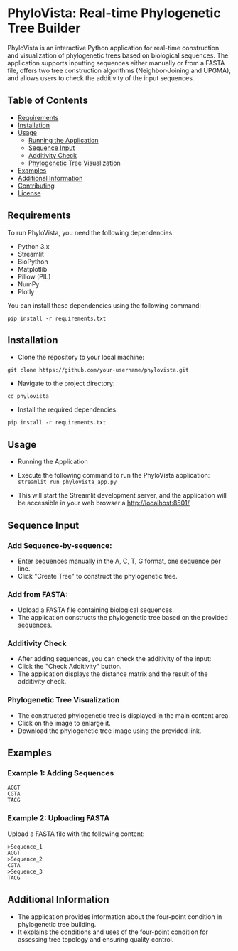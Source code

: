 # PhyloVista: Real-time Phylogenetic Tree Builder

PhyloVista is an interactive Python application for real-time construction and visualization of phylogenetic trees based on biological sequences. The application supports inputting sequences either manually or from a FASTA file, offers two tree construction algorithms (Neighbor-Joining and UPGMA), and allows users to check the additivity of the input sequences.

## Table of Contents
- [Requirements](#requirements)
- [Installation](#installation)
- [Usage](#usage)
  - [Running the Application](#running-the-application)
  - [Sequence Input](#sequence-input)
  - [Additivity Check](#additivity-check)
  - [Phylogenetic Tree Visualization](#phylogenetic-tree-visualization)
- [Examples](#examples)
- [Additional Information](#additional-information)
- [Contributing](#contributing)
- [License](#license)

## Requirements

To run PhyloVista, you need the following dependencies:

- Python 3.x
- Streamlit
- BioPython
- Matplotlib
- Pillow (PIL)
- NumPy
- Plotly

You can install these dependencies using the following command:

```
pip install -r requirements.txt
```

## Installation

- Clone the repository to your local machine:
```
git clone https://github.com/your-username/phylovista.git
```

- Navigate to the project directory:
```
cd phylovista
```

- Install the required dependencies:
```
pip install -r requirements.txt
```

## Usage
- Running the Application
- Execute the following command to run the PhyloVista application:
```streamlit run phylovista_app.py```

- This will start the Streamlit development server, and the application will be accessible in your web browser a [http://localhost:8501/](http://localhost:8501/)

## Sequence Input
### Add Sequence-by-sequence:
- Enter sequences manually in the A, C, T, G format, one sequence per line.
- Click "Create Tree" to construct the phylogenetic tree.

### Add from FASTA:
- Upload a FASTA file containing biological sequences.
- The application constructs the phylogenetic tree based on the provided sequences.

### Additivity Check
- After adding sequences, you can check the additivity of the input:
- Click the "Check Additivity" button.
- The application displays the distance matrix and the result of the additivity check.

### Phylogenetic Tree Visualization
- The constructed phylogenetic tree is displayed in the main content area.
- Click on the image to enlarge it.
- Download the phylogenetic tree image using the provided link.

## Examples
### Example 1: Adding Sequences

```
ACGT
CGTA
TACG
```

### Example 2: Uploading FASTA
Upload a FASTA file with the following content:
```
>Sequence_1
ACGT
>Sequence_2
CGTA
>Sequence_3
TACG
```

## Additional Information
- The application provides information about the four-point condition in phylogenetic tree building.
- It explains the conditions and uses of the four-point condition for assessing tree topology and ensuring quality control.